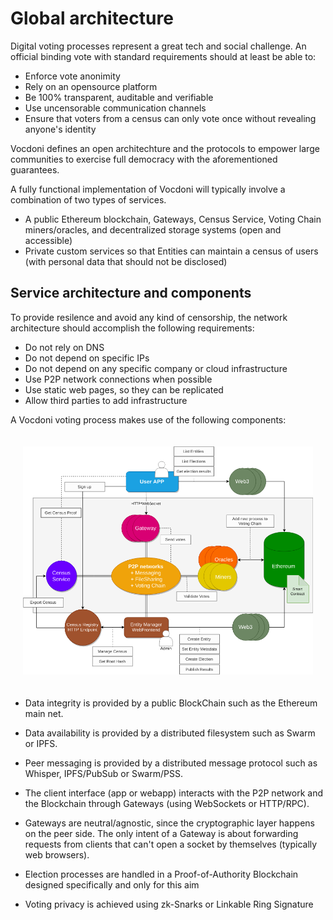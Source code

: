# Global architecture

Digital voting processes represent a great tech and social challenge. An official binding vote with standard requirements should at least be able to:

+ Enforce vote anonimity
+ Rely on an opensource platform
+ Be 100% transparent, auditable and verifiable
+ Use uncensorable communication channels
+ Ensure that voters from a census can only vote once without revealing anyone's identity

Vocdoni defines an open architechture and the protocols to empower large communities to exercise full democracy with the aforementioned guarantees. 

A fully functional implementation of Vocdoni will typically involve a combination of two types of services. 
- A public Ethereum blockchain, Gateways, Census Service, Voting Chain miners/oracles, and decentralized storage systems (open and accessible)
- Private custom services so that Entities can maintain a census of users (with personal data that should not be disclosed)

## Service architecture and components

To provide resilence and avoid any kind of censorship, the network architecture should accomplish the following requirements:

+ Do not rely on DNS
+ Do not depend on specific IPs
+ Do not depend on any specific company or cloud infrastructure
+ Use P2P network connections when possible
+ Use static web pages, so they can be replicated
+ Allow third parties to add infrastructure

A Vocdoni voting process makes use of the following components:

<!-- ![Main architecture](./architecture-main.svg "Main architecture") -->
<div style="padding: 20px;">
	<img src="/docs/architecture/architecture-main.png" alt="Main architecture"/>
</div>

+ Data integrity is provided by a public BlockChain such as the Ethereum main net.

+ Data availability is provided by a distributed filesystem such as Swarm or IPFS.

+ Peer messaging is provided by a distributed message protocol such as Whisper, IPFS/PubSub or Swarm/PSS.

+ The client interface (app or webapp) interacts with the P2P network and the Blockchain through Gateways (using WebSockets or HTTP/RPC). 

* Gateways are neutral/agnostic, since the cryptographic layer happens on the peer side. The only intent of a Gateway is about forwarding requests from clients that can't open a socket by themselves (typically web browsers).

* Election processes are handled in a Proof-of-Authority Blockchain designed specifically and only for this aim

+ Voting privacy is achieved using zk-Snarks or Linkable Ring Signature
